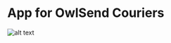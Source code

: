 # App for OwlSend Couriers

![alt text](https://github.com/SipanP/OwlSendDriverApp/blob/72f207c593d1af175659d58423d157341a168cba/Owl%20Send%20Leaflet.jpg)
